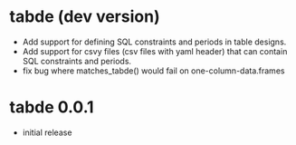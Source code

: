 # tabde (dev version)

* Add support for defining SQL constraints and periods in table designs.
* Add support for csvy files (csv files with yaml header) that can contain SQL 
  constraints and periods.
* fix bug where matches_tabde() would fail on one-column-data.frames



# tabde 0.0.1

* initial release
